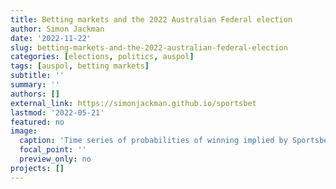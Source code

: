 ```yaml
---
title: Betting markets and the 2022 Australian Federal election
author: Simon Jackman
date: '2022-11-22'
slug: betting-markets-and-the-2022-australian-federal-election
categories: [elections, politics, auspol]
tags: [auspol, betting markets]
subtitle: ''
summary: ''
authors: []
external_link: https://simonjackman.github.io/sportsbet
lastmod: '2022-05-21'
featured: no
image:
  caption: 'Time series of probabilities of winning implied by Sportsbet prices'
  focal_point: ''
  preview_only: no
projects: []
---
```

